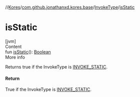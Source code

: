 //[Kores](../../index.md)/[com.github.jonathanxd.kores.base](../index.md)/[InvokeType](index.md)/[isStatic](is-static.md)



# isStatic  
[jvm]  
Content  
fun [isStatic](is-static.md)(): [Boolean](https://kotlinlang.org/api/latest/jvm/stdlib/kotlin/-boolean/index.html)  
More info  


Returns true if the InvokeType is [INVOKE_STATIC](-i-n-v-o-k-e_-s-t-a-t-i-c/index.md).



#### Return  


True if the InvokeType is [INVOKE_STATIC](-i-n-v-o-k-e_-s-t-a-t-i-c/index.md).

  



